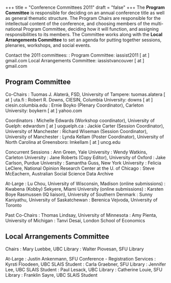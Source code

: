 +++
title = "Conference Committees 2011"
draft = "false"
+++
The **Program Committee** is responsible for deciding on an annual conference title as well as general thematic structure. The Program Chairs are responsible for the intellectual content of the conference, and choosing members of the multi-national Program Committee, deciding how it will function, and assigning responsibilities to its members. The Committee works along with the **Local Arrangements Committee** to set an agenda for putting together sessions, plenaries, workshops, and social events.

Contact the 2011 committees:
: Program Committee: iassist2011 [ at ] gmail.com
Local Arrangements Committee: iassistvancouver [ at ] gmail.com 

## Program Committee

Co-Chairs
: Tuomas J. Alaterä, FSD, University of Tampere: tuomas.alatera [ at ] uta.fi
: Robert R. Downs, CIESIN, Columbia University: downs [ at ] ciesin.columbia.edu
: Ernie Boyko (Plenary Coordinator), Carleton University: boykern [ at ] yahoo.com

Coordinators
: Michelle Edwards (Workshop coordinator), University of Guelph: edwardsm [ at ] uoguelph.ca
: Jackie Carter (Session Coordinator), University of Manchester
: Richard Wiseman (Session Coordinator), University of Manchester
: Lynda Kellam (Poster Coordinator), University of North Carolina at Greensboro: lmkellam [ at ] uncg.edu

Concurrent Sessions
: Ann Green, Yale University
: Wendy Watkins, Carleton University
: Jane Roberts (Copy Editor), University of Oxford
: Jake Carlson, Purdue University
: Samantha Guss, New York University
: Felicia LeClere, National Opinion Research Center at the U. of Chicago
: Steve McEachern, Australian Social Science Data Archive

At-Large
: Lu Chou, University of Wisconsin, Madison (online submissions)
: Kwabena (Kobby) Sekyere, Miami University (online submissions)
: Karsten Boye Rasmussen (IQ liaison), University of Southern Denmark
: Sunny Kaniyathu, University of Saskatchewan
: Berenica Vejvoda, University of Toronto

Past Co-Chairs
: Thomas Lindsay, University of Minnesota
: Amy Pienta, University of Michigan
: Tanvi Desai, London School of Economics 

## Local Arrangements Committee

Chairs
: Mary Luebbe, UBC Library
: Walter Piovesan, SFU Library

At-Large
: Justin Ankenmann, SFU Conference - Registration Services
: Kyrsti Floodeen, UBC SLAIS Student
: Carla Graebner, SFU Library
: Jennifer Lee, UBC SLAIS Student
: Paul Lesack, UBC Library
: Catherine Louie, SFU Library
: Franklin Sayre, UBC SLAIS Student
